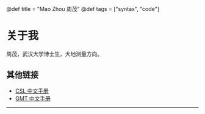 @def title = "Mao Zhou 周茂"
@def tags = ["syntax", "code"]

# 关于我

周茂，武汉大学博士生，大地测量方向。

## 其他链接

- [CSL 中文手册](https://zmalt.github.io/CSL_Chinese/)
- [GMT 中文手册](https://docs.gmt-china.org/latest/)


----
